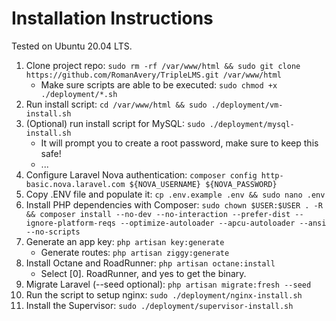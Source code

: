 # Installation Instructions
Tested on Ubuntu 20.04 LTS.

1. Clone project repo: `sudo rm -rf /var/www/html && sudo git clone https://github.com/RomanAvery/TripleLMS.git /var/www/html`
    - Make sure scripts are able to be executed: `sudo chmod +x ./deployment/*.sh`
2. Run install script: `cd /var/www/html && sudo ./deployment/vm-install.sh`
3. (Optional) run install script for MySQL: `sudo ./deployment/mysql-install.sh`
    - It will prompt you to create a root password, make sure to keep this safe!
    - ...
4. Configure Laravel Nova authentication: `composer config http-basic.nova.laravel.com ${NOVA_USERNAME} ${NOVA_PASSWORD}`
5. Copy .ENV file and populate it: `cp .env.example .env && sudo nano .env`
6. Install PHP dependencies with Composer: `sudo chown $USER:$USER . -R && composer install --no-dev --no-interaction --prefer-dist --ignore-platform-reqs --optimize-autoloader --apcu-autoloader --ansi --no-scripts`
7. Generate an app key: `php artisan key:generate`
    - Generate routes: `php artisan ziggy:generate`
8. Install Octane and RoadRunner: `php artisan octane:install`
    - Select [0]. RoadRunner, and yes to get the binary.
9. Migrate Laravel (--seed optional): `php artisan migrate:fresh --seed`
10. Run the script to setup nginx: `sudo ./deployment/nginx-install.sh`
11. Install the Supervisor: `sudo ./deployment/supervisor-install.sh`

